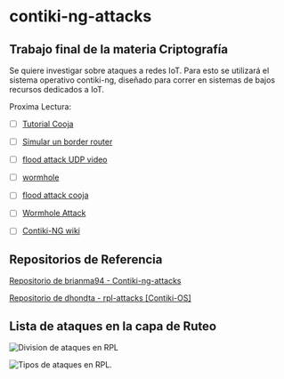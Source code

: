 # contiki-ng-attacks
## Trabajo final de la materia Criptografía


Se quiere investigar sobre ataques a redes IoT. Para esto se utilizará el sistema operativo contiki-ng, diseñado para correr en sistemas de bajos recursos dedicados a IoT.

Proxima Lectura: 

- [ ] [Tutorial Cooja](https://github.com/contiki-ng/contiki-ng/wiki/Tutorial:-Running-Contiki%E2%80%90NG-in-Cooja)
- [ ] [Simular un border router](https://github.com/contiki-ng/contiki-ng/wiki/Cooja:-simulating-a-border-router)
- [ ] [flood attack UDP video](https://www.youtube.com/watch?v=LbpVi_-gTbk)
- [ ] [wormhole](https://github.com/huj10001/IoT-Wormhole-IDS)
- [ ] [flood attack cooja](https://blog.imaginea.com/simulation-of-rpl-dos-attack-in-cooja/)
- [ ] [Wormhole Attack](https://www.ijert.org/research/wormhole-attack-and-its-variants-in-wireless-sensor-network-a-survey-IJERTV3IS080837.pdf)
- [ ] [Contiki-NG wiki](https://github.com/contiki-ng/contiki-ng/wiki)


## Repositorios de Referencia

[Repositorio de brianma94 - Contiki-ng-attacks](https://github.com/brianma94/Contiki-ng-Attacks)

[Repositorio de dhondta - rpl-attacks [Contiki-OS]](https://github.com/dhondta/rpl-attacks#quick-installation)

## Lista de ataques en la capa de Ruteo
![Division de ataques en RPL](https://media.springernature.com/original/springer-static/image/chp%3A10.1007%2F978-3-030-34515-0_25/MediaObjects/478753_1_En_25_Fig3_HTML.png)

![Tipos de ataques en RPL.](https://www.researchgate.net/publication/315659937/figure/tbl1/AS:668464368861186@1536385733022/Summary-of-RPL-Attacks-and-Countermeasures.png)


